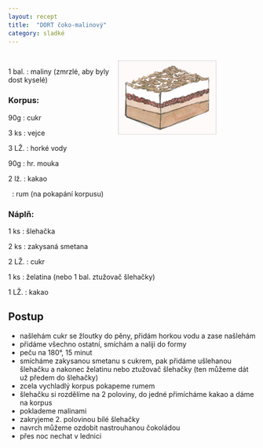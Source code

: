 ```yaml
---
layout: recept
title:  "DORT čoko-malinový"
category: sladké
---
```


<br>

<img src="/assets/img/dort_coko-malinovy.jpg" alt="Dort čoko-malinový" width="200px" style="float: right; margin-right: 80px"/>

<div class="ingredience" markdown="1">

1 bal.
:  maliny (zmrzlé, aby byly dost kyselé)

### Korpus:

90g
: cukr

3 ks
: vejce

3 LŽ.
: horké vody

90g
: hr. mouka

2 lž.
: kakao

&nbsp;
: rum (na pokapání korpusu)

### Náplň:

1 ks
: šlehačka

2 ks
: zakysaná smetana

2 LŽ.
: cukr

1 ks
: želatina (nebo 1 bal. ztužovač šlehačky)

1 LŽ.
: kakao

</div>

## Postup

<div class="postup" markdown="1">  

- našlehám cukr se žloutky do pěny, přidám horkou vodu a zase našlehám
- přidáme všechno ostatní, smíchám a naliji do formy
- peču na 180°, 15 minut
- smícháme zakysanou smetanu s cukrem, pak přidáme ušlehanou šlehačku a nakonec želatinu nebo ztužovač šlehačky (ten můžeme dát už předem do šlehačky)
- zcela vychladlý korpus pokapeme rumem
- šlehačku si rozdělíme na 2 poloviny, do jedné přimícháme kakao a dáme na korpus
- poklademe malinami
- zakryjeme 2. polovinou bílé šlehačky
- navrch můžeme ozdobit nastrouhanou čokoládou 
- přes noc nechat v lednici
     
</div>
